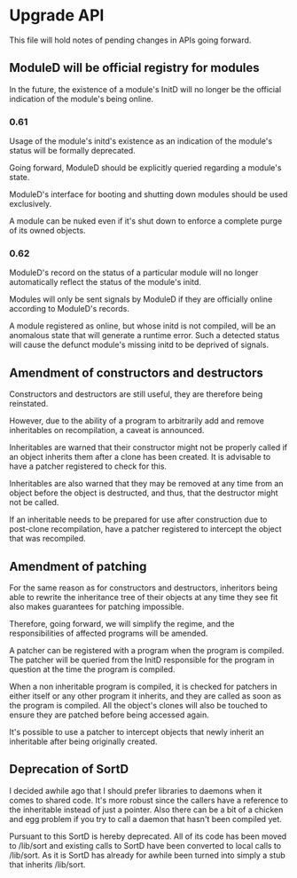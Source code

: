 # Upgrade API

This file will hold notes of pending changes in APIs going forward.

## ModuleD will be official registry for modules

In the future, the existence of a module's InitD will no longer
be the official indication of the module's being online.

### 0.61

Usage of the module's initd's existence as an indication
of the module's status will be formally deprecated.

Going forward, ModuleD should be explicitly queried
regarding a module's state.

ModuleD's interface for booting and shutting down modules
should be used exclusively.

A module can be nuked even if it's shut down to enforce a
complete purge of its owned objects.

### 0.62

ModuleD's record on the status of a particular module
will no longer automatically reflect the status of the
module's initd.

Modules will only be sent signals by ModuleD if they are
officially online according to ModuleD's records.

A module registered as online, but whose initd is not
compiled, will be an anomalous state that will generate a
runtime error.  Such a detected status will cause the
defunct module's missing initd to be deprived of signals.

## Amendment of constructors and destructors

Constructors and destructors are still useful, they are therefore
being reinstated.

However, due to the ability of a program to arbitrarily add and
remove inheritables on recompilation, a caveat is announced.

Inheritables are warned that their constructor might not be
properly called if an object inherits them after a clone has been
created.  It is advisable to have a patcher registered to check
for this.

Inheritables are also warned that they may be removed at any time
from an object before the object is destructed, and thus, that
the destructor might not be called.

If an inheritable needs to be prepared for use after construction
due to post-clone recompilation, have a patcher registered to
intercept the object that was recompiled.

## Amendment of patching

For the same reason as for constructors and destructors,
inheritors being able to rewrite the inheritance tree of their
objects at any time they see fit also makes guarantees for
patching impossible.

Therefore, going forward, we will simplify the regime, and the
responsibilities of affected programs will be amended.

A patcher can be registered with a program when the program is compiled.
The patcher will be queried from the InitD responsible for the program in
question at the time the program is compiled.

When a non inheritable program is compiled, it is checked for patchers in
either itself or any other program it inherits, and they are called as
soon as the program is compiled.  All the object's clones will also be
touched to ensure they are patched before being accessed again.

It's possible to use a patcher to intercept objects that
newly inherit an inheritable after being originally created.

## Deprecation of SortD

I decided awhile ago that I should prefer libraries to daemons
when it comes to shared code.  It's more robust since the callers
have a reference to the inheritable instead of just a pointer. 
Also there can be a bit of a chicken and egg problem if you try
to call a daemon that hasn't been compiled yet.

Pursuant to this SortD is hereby deprecated.  All of its code has
been moved to /lib/sort and existing calls to SortD have been
converted to local calls to /lib/sort.  As it is SortD has
already for awhile been turned into simply a stub that inherits
/lib/sort.
